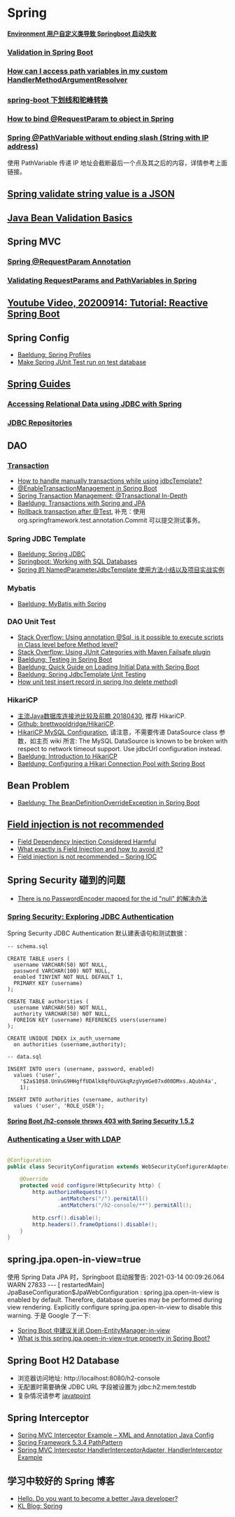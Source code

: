 # Spring

#### [Environment 用户自定义类导致 Springboot 启动失败](https://www.javazhiyin.com/59321.html)

### [Validation in Spring Boot](https://www.baeldung.com/spring-boot-bean-validation)

### [How can I access path variables in my custom HandlerMethodArgumentResolver](https://stackoverflow.com/a/28939816/7379661)

### [spring-boot 下划线和驼峰转换](https://adolphor.com/2019/11/16/spring-boot-under-lower-camel.html)

### [How to bind @RequestParam to object in Spring](http://dolszewski.com/spring/how-to-bind-requestparam-to-object/)

### [Spring @PathVariable without ending slash (String with IP address)](https://stackoverflow.com/a/24946723/7379661)

使用 PathVariable 传递 IP 地址会截断最后一个点及其之后的内容，详情参考上面链接。

## [Spring validate string value is a JSON](https://stackoverflow.com/a/59204301/7379661)

## [Java Bean Validation Basics](https://www.baeldung.com/javax-validation)

## Spring MVC

### [Spring @RequestParam Annotation](https://www.baeldung.com/spring-request-param)

### [Validating RequestParams and PathVariables in Spring](https://www.baeldung.com/spring-validate-requestparam-pathvariable)

## [Youtube Video, 20200914: Tutorial: Reactive Spring Boot](https://www.youtube.com/watch?v=229gPlcc5d8)

## Spring Config

* [Baeldung: Spring Profiles](https://www.baeldung.com/spring-profiles)
* [Make Spring JUnit Test run on test database](https://stackoverflow.com/a/43374987)

## [Spring Guides](https://spring.io/guides)

### [Accessing Relational Data using JDBC with Spring](https://spring.io/guides/gs/relational-data-access/)

### [JDBC Repositories](https://docs.spring.io/spring-data/jdbc/docs/current/reference/html/#jdbc.repositories)

## DAO

### [Transaction](https://docs.spring.io/spring-framework/docs/current/reference/html/data-access.html#transaction)

* [How to handle manually transactions while using jdbcTemplate?](https://stackoverflow.com/a/60088953)
* [@EnableTransactionManagement in Spring Boot](https://stackoverflow.com/a/40724843)
* [Spring Transaction Management: @Transactional In-Depth](https://www.marcobehler.com/guides/spring-transaction-management-transactional-in-depth)
* [Baeldung: Transactions with Spring and JPA](https://www.baeldung.com/transaction-configuration-with-jpa-and-spring)
* [Rollback transaction after @Test](https://stackoverflow.com/a/12626636), 补充：使用 org.springframework.test.annotation.Commit 可以提交测试事务。

### Spring JDBC Template

* [Baeldung: Spring JDBC](https://www.baeldung.com/spring-jdbc-jdbctemplate)
* [Springboot: Working with SQL Databases](https://docs.spring.io/spring-boot/docs/current/reference/htmlsingle/#boot-features-sql)
* [Spring 的 NamedParameterJdbcTemplate 使用方法小结以及项目实战实例](https://blog.csdn.net/Jaiaxn/article/details/87889550)

### Mybatis

* [Baeldung: MyBatis with Spring](https://www.baeldung.com/spring-mybatis)

### DAO Unit Test

* [Stack Overflow: Using annotation @Sql, is it possible to execute scripts in Class level before Method level?](https://stackoverflow.com/a/32892436)
* [Stack Overflow: Using JUnit Categories with Maven Failsafe plugin](https://stackoverflow.com/a/18373848)
* [Baeldung: Testing in Spring Boot](https://www.baeldung.com/spring-boot-testing)
* [Baeldung: Quick Guide on Loading Initial Data with Spring Boot](https://www.baeldung.com/spring-boot-data-sql-and-schema-sql)
* [Baeldung: Spring JdbcTemplate Unit Testing](https://www.baeldung.com/spring-jdbctemplate-testing)
* [How unit test insert record in spring (no delete method)](https://stackoverflow.com/a/51277993)

### HikariCP

* [主流Java数据库连接池比较及前瞻 20180430](https://blog.didispace.com/java-datasource-pool-compare/), 推荐 HikariCP.
* [Github: brettwooldridge/HikariCP](https://github.com/brettwooldridge/HikariCP).
* [HikariCP MySQL Configuration](https://github.com/brettwooldridge/HikariCP/wiki/MySQL-Configuration), 请注意，不需要传递 DataSource class 参数，如主页 wiki 所言: The MySQL DataSource is known to be broken with respect to network timeout support. Use jdbcUrl configuration instead.
* [Baeldung: Introduction to HikariCP](https://www.baeldung.com/hikaricp)
* [Baeldung: Configuring a Hikari Connection Pool with Spring Boot](https://www.baeldung.com/spring-boot-hikari)

## Bean Problem

* [Baeldung: The BeanDefinitionOverrideException in Spring Boot](https://www.baeldung.com/spring-boot-bean-definition-override-exception)

## [Field injection is not recommended](https://blog.marcnuri.com/field-injection-is-not-recommended)

* [Field Dependency Injection Considered Harmful](https://www.vojtechruzicka.com/field-dependency-injection-considered-harmful/)
* [What exactly is Field Injection and how to avoid it?](https://stackoverflow.com/a/39892204)
* [Field injection is not recommended – Spring IOC](https://blog.marcnuri.com/field-injection-is-not-recommended/)

## Spring Security 碰到的问题

* [There is no PasswordEncoder mapped for the id "null" 的解决办法](https://blog.csdn.net/Hello_World_QWP/article/details/81811462)

### [Spring Security: Exploring JDBC Authentication](https://www.baeldung.com/spring-security-jdbc-authentication)

Spring Security JDBC Authentication 默认建表语句和测试数据：

```mysql-sql
-- schema.sql

CREATE TABLE users (
  username VARCHAR(50) NOT NULL,
  password VARCHAR(100) NOT NULL,
  enabled TINYINT NOT NULL DEFAULT 1,
  PRIMARY KEY (username)
);
  
CREATE TABLE authorities (
  username VARCHAR(50) NOT NULL,
  authority VARCHAR(50) NOT NULL,
  FOREIGN KEY (username) REFERENCES users(username)
);

CREATE UNIQUE INDEX ix_auth_username
  on authorities (username,authority);
```

```mysql-sql
-- data.sql

INSERT INTO users (username, password, enabled)
  values ('user',
    '$2a$10$8.UnVuG9HHgffUDAlk8qfOuVGkqRzgVymGe07xd00DMxs.AQubh4a',
    1);

INSERT INTO authorities (username, authority)
  values ('user', 'ROLE_USER');
```

#### [Spring Boot /h2-console throws 403 with Spring Security 1.5.2](https://stackoverflow.com/a/53066577)

### [Authenticating a User with LDAP](https://spring.io/guides/gs/authenticating-ldap/)

```java

@Configuration
public class SecurityConfiguration extends WebSecurityConfigurerAdapter {

    @Override
    protected void configure(HttpSecurity http) {
        http.authorizeRequests()
                .antMatchers("/").permitAll()
                .antMatchers("/h2-console/**").permitAll();

        http.csrf().disable();
        http.headers().frameOptions().disable();
    }
}
```

## spring.jpa.open-in-view=true

使用 Spring Data JPA 时，Springboot 启动报警告: 2021-03-14 00:09:26.064  WARN 27833 --- \[  restartedMain\] JpaBaseConfiguration$JpaWebConfiguration : spring.jpa.open-in-view is enabled by default. Therefore, database queries may be performed during view rendering. Explicitly configure spring.jpa.open-in-view to disable this warning. 于是 Google 了一下:

* [Spring Boot 中建议关闭 Open-EntityManager-in-view](http://www.kailing.pub/article/index/arcid/266.html)
* [What is this spring.jpa.open-in-view=true property in Spring Boot?](https://stackoverflow.com/questions/30549489/what-is-this-spring-jpa-open-in-view-true-property-in-spring-boot)

## Spring Boot H2 Database

* 浏览器访问地址:  http://localhost:8080/h2-console
* 无配置时需要确保 JDBC URL 字段被设置为 jdbc:h2:mem:testdb
* 复杂情况请参考 [javatpoint](https://www.javatpoint.com/spring-boot-h2-database)

## Spring Interceptor

* [Spring MVC Interceptor Example – XML and Annotation Java Config](https://howtodoinjava.com/spring-core/spring-mvc-interceptor-example/)
* [Spring Framework 5.3.4 PathPattern](https://docs.spring.io/spring-framework/docs/5.3.4/javadoc-api/org/springframework/web/util/pattern/PathPattern.html)
* [Spring MVC Interceptor HandlerInterceptorAdapter, HandlerInterceptor Example](https://www.journaldev.com/2676/spring-mvc-interceptor-example-handlerinterceptor-handlerinterceptoradapter)

## 学习中较好的 Spring 博客

* [Hello. Do you want to become a better Java developer?](https://www.marcobehler.com/)
* [KL Blog: Spring](http://www.kailing.pub/index/columns/colid/10.html)
